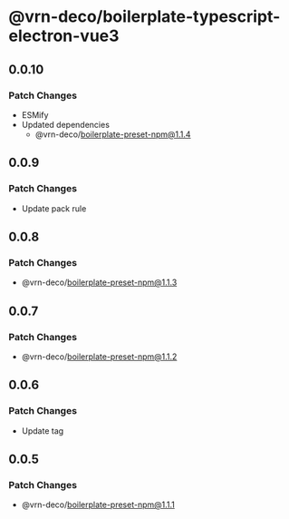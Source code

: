 # @vrn-deco/boilerplate-typescript-electron-vue3

## 0.0.10

### Patch Changes

- ESMify
- Updated dependencies
  - @vrn-deco/boilerplate-preset-npm@1.1.4

## 0.0.9

### Patch Changes

- Update pack rule

## 0.0.8

### Patch Changes

- @vrn-deco/boilerplate-preset-npm@1.1.3

## 0.0.7

### Patch Changes

- @vrn-deco/boilerplate-preset-npm@1.1.2

## 0.0.6

### Patch Changes

- Update tag

## 0.0.5

### Patch Changes

- @vrn-deco/boilerplate-preset-npm@1.1.1
